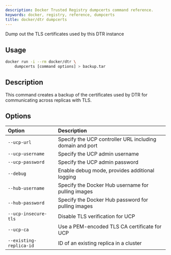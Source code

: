 ```yaml
---
description: Docker Trusted Registry dumpcerts command reference.
keywords: docker, registry, reference, dumpcerts
title: docker/dtr dumpcerts
---
```


Dump out the TLS certificates used by this DTR instance

## Usage

```bash
docker run -i --rm docker/dtr \
    dumpcerts [command options] > backup.tar
```

## Description

This command creates a backup of the certificates used by DTR for
communicating across replicas with TLS.


## Options

| Option                  | Description                                              |
|:------------------------|:---------------------------------------------------------|
| `--ucp-url`             | Specify the UCP controller URL including domain and port |
| `--ucp-username`        | Specify the UCP admin username                           |
| `--ucp-password`        | Specify the UCP admin password                           |
| `--debug`               | Enable debug mode, provides additional logging           |
| `--hub-username`        | Specify the Docker Hub username for pulling images       |
| `--hub-password`        | Specify the Docker Hub password for pulling images       |
| `--ucp-insecure-tls`    | Disable TLS verification for UCP                         |
| `--ucp-ca`              | Use a PEM-encoded TLS CA certificate for UCP             |
| `--existing-replica-id` | ID of an existing replica in a cluster                   |
